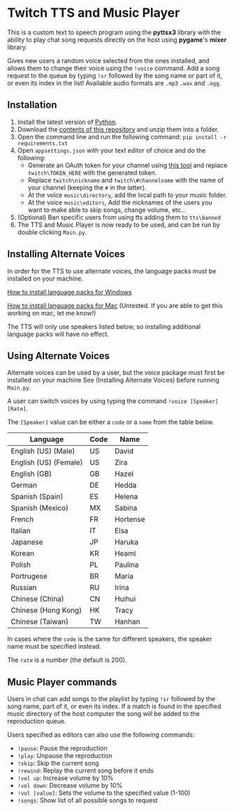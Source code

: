# Twitch TTS and Music Player

This is a custom text to speech program using the **pyttsx3** library with the ability to play chat song requests directly on the host using **pygame**'s **mixer** library.

Gives new users a random voice selected from the ones installed, and allows them to change their voice using the `!voice` command. 
Add a song request to the queue by typing `!sr` followed by the song name or part of it, or even its index in the list!
Available audio formats are `.mp3` `.wav` and `.ogg`.

## Installation

1. Install the latest version of [Python](https://www.python.org/downloads/).
2. Download the [contents of this repository](https://github.com/michelebastione/TwitchTTSAndMusicPlayer/archive/refs/heads/main.zip) and unzip them into a folder.
3. Open the command line and run the following command:
	`pip install -r requirements.txt`
4. Open `appsettings.json` with your text editor of choice and do the following:
	- Generate an OAuth token for your channel using [this tool](https://twitchapps.com/tmi/) and replace `twitch\TOKEN_HERE` with the generated token.
	- Replace `twitch\nickname` and `twitch\#channelname` with the name of your channel (keeping the `#` in the latter).
	- At the voice `music\directory`, add the local path to your music folder.
	- At the voice `music\editors`, Add the nicknames of the users you want to make able to skip songs, change volume, etc...
5. (Optional) Ban specific users from using tts adding them to `tts\banned`
6. The TTS and Music Player is now ready to be used, and can be run by double clicking `Main.py`.

## Installing Alternate Voices

In order for the TTS to use alternate voices, the language packs must be installed on your machine.

[How to install language packs for Windows](https://support.microsoft.com/en-us/windows/language-packs-for-windows-a5094319-a92d-18de-5b53-1cfc697cfca8)

[How to install language packs for Mac](https://www.imore.com/how-add-new-languages-your-mac) (Untested. If you are able to get this working on mac, let me know!)

The TTS will only use speakers listed below, so installing additional language packs will have no effect.

## Using Alternate Voices

Alternate voices can be used by a user, but the voice package must first be installed on your machine See (Installing Alternate Voices) before running `Main.py`.

A user can switch voices by using typing the command `!voice [Speaker] [Rate]`.

The `[Speaker]` value can be either a `code` or a `name` from the table below.

|Language|Code|Name|
|---|---|---|
|English (US) (Male)|US|David|
|English (US) (Female)|US|Zira|
|English (GB)|GB|Hazel|
|German|DE|Hedda|
|Spanish (Spain)|ES|Helena|
|Spanish (Mexico)|MX|Sabina|
|French|FR|Hortense|
|Italian|IT|Elsa|
|Japanese|JP|Haruka|
|Korean|KR|Heami|
|Polish|PL|Paulina|
|Portrugese|BR|Maria|
|Russian|RU|Irina|
|Chinese (China)|CN|Huihui|
|Chinese (Hong Kong)|HK|Tracy|
|Chinese (Taiwan)|TW|Hanhan|

In cases where the `code` is the same for different speakers, the speaker name must be specified instead.

The `rate` is a number (the default is 200).


## Music Player commands
Users in chat can add songs to the playlist by typing `!sr` followed by the song name, part of it, or even its index. 
If a match is found in the specified music directory of the host computer the song will be added to the reproduction queue.

Users specified as editors can also use the following commands:
- `!pause`: Pause the reproduction
- `!play`: Unpause the reproduction
- `!skip`: Skip the current song
- `!rewind`: Replay the current song before it ends
- `!vol up`: Increase volume by 10%
- `!vol down`: Decrease volume by 10%
- `!vol [value]`: Sets the volume to the specified value (1-100)
- `!songs`: Show list of all possible songs to request

